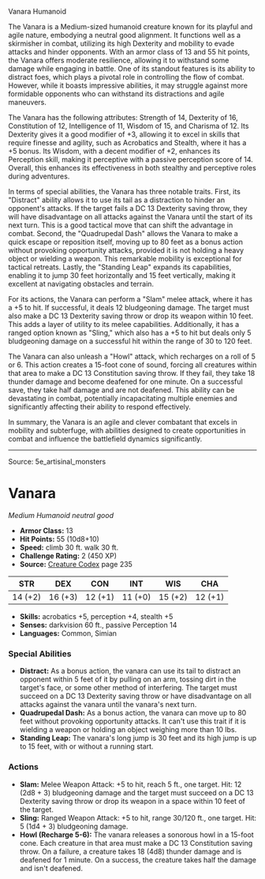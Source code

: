 <MonsterName/>Vanara</MonsterName>
<CreatureType/>Humanoid</CreatureType>

<summary>The Vanara is a Medium-sized humanoid creature known for its playful and agile nature, embodying a neutral good alignment. It functions well as a skirmisher in combat, utilizing its high Dexterity and mobility to evade attacks and hinder opponents. With an armor class of 13 and 55 hit points, the Vanara offers moderate resilience, allowing it to withstand some damage while engaging in battle. One of its standout features is its ability to distract foes, which plays a pivotal role in controlling the flow of combat. However, while it boasts impressive abilities, it may struggle against more formidable opponents who can withstand its distractions and agile maneuvers. </summary>

<detail>

The Vanara has the following attributes: Strength of 14, Dexterity of 16, Constitution of 12, Intelligence of 11, Wisdom of 15, and Charisma of 12. Its Dexterity gives it a good modifier of +3, allowing it to excel in skills that require finesse and agility, such as Acrobatics and Stealth, where it has a +5 bonus. Its Wisdom, with a decent modifier of +2, enhances its Perception skill, making it perceptive with a passive perception score of 14. Overall, this enhances its effectiveness in both stealthy and perceptive roles during adventures.

In terms of special abilities, the Vanara has three notable traits. First, its "Distract" ability allows it to use its tail as a distraction to hinder an opponent's attacks. If the target fails a DC 13 Dexterity saving throw, they will have disadvantage on all attacks against the Vanara until the start of its next turn. This is a good tactical move that can shift the advantage in combat. Second, the "Quadrupedal Dash" allows the Vanara to make a quick escape or reposition itself, moving up to 80 feet as a bonus action without provoking opportunity attacks, provided it is not holding a heavy object or wielding a weapon. This remarkable mobility is exceptional for tactical retreats. Lastly, the "Standing Leap" expands its capabilities, enabling it to jump 30 feet horizontally and 15 feet vertically, making it excellent at navigating obstacles and terrain.

For its actions, the Vanara can perform a "Slam" melee attack, where it has a +5 to hit. If successful, it deals 12 bludgeoning damage. The target must also make a DC 13 Dexterity saving throw or drop its weapon within 10 feet. This adds a layer of utility to its melee capabilities. Additionally, it has a ranged option known as "Sling," which also has a +5 to hit but deals only 5 bludgeoning damage on a successful hit within the range of 30 to 120 feet. 

The Vanara can also unleash a "Howl" attack, which recharges on a roll of 5 or 6. This action creates a 15-foot cone of sound, forcing all creatures within that area to make a DC 13 Constitution saving throw. If they fail, they take 18 thunder damage and become deafened for one minute. On a successful save, they take half damage and are not deafened. This ability can be devastating in combat, potentially incapacitating multiple enemies and significantly affecting their ability to respond effectively.

In summary, the Vanara is an agile and clever combatant that excels in mobility and subterfuge, with abilities designed to create opportunities in combat and influence the battlefield dynamics significantly.</detail>



---

Source: 5e_artisinal_monsters

# Vanara

*Medium* *Humanoid* *neutral good*

- **Armor Class:** 13
- **Hit Points:** 55 (10d8+10)
- **Speed:** climb 30 ft. walk 30 ft.
- **Challenge Rating:** 2 (450 XP)
- **Source:** [Creature Codex](https://koboldpress.com/kpstore/product/creature-codex-for-5th-edition-dnd) page 235

| STR | DEX | CON | INT | WIS | CHA |
| --- | --- | --- | --- | --- | --- |
| 14 (+2) | 16 (+3) | 12 (+1) | 11 (+0) | 15 (+2) | 12 (+1) |

- **Skills:** acrobatics +5, perception +4, stealth +5
- **Senses:** darkvision 60 ft., passive Perception 14
- **Languages:** Common, Simian

### Special Abilities

- **Distract:** As a bonus action, the vanara can use its tail to distract an opponent within 5 feet of it by pulling on an arm, tossing dirt in the target's face, or some other method of interfering. The target must succeed on a DC 13 Dexterity saving throw or have disadvantage on all attacks against the vanara until the vanara's next turn.
- **Quadrupedal Dash:** As a bonus action, the vanara can move up to 80 feet without provoking opportunity attacks. It can't use this trait if it is wielding a weapon or holding an object weighing more than 10 lbs.
- **Standing Leap:** The vanara's long jump is 30 feet and its high jump is up to 15 feet, with or without a running start.

### Actions

- **Slam:** Melee Weapon Attack: +5 to hit, reach 5 ft., one target. Hit: 12 (2d8 + 3) bludgeoning damage and the target must succeed on a DC 13 Dexterity saving throw or drop its weapon in a space within 10 feet of the target.
- **Sling:** Ranged Weapon Attack: +5 to hit, range 30/120 ft., one target. Hit: 5 (1d4 + 3) bludgeoning damage.
- **Howl (Recharge 5-6):** The vanara releases a sonorous howl in a 15-foot cone. Each creature in that area must make a DC 13 Constitution saving throw. On a failure, a creature takes 18 (4d8) thunder damage and is deafened for 1 minute. On a success, the creature takes half the damage and isn't deafened.




